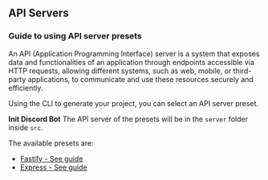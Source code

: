## API Servers

### Guide to using API server presets

An API (Application Programming Interface) server is a system that exposes data and functionalities of an application through endpoints accessible via HTTP requests, allowing different systems, such as web, mobile, or third-party applications, to communicate and use these resources securely and efficiently.

Using the CLI to generate your project, you can select an API server preset.

**Init Discord Bot**
The API server of the presets will be in the `server` folder inside `src`.

The available presets are:

*   [Fastify - See guide](fastify.md)
*   [Express - See guide](expressjs.md)


